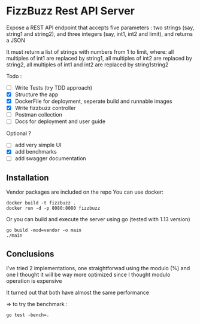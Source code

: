 # FizzBuzz Rest API Server

Expose a REST API endpoint that accepts five parameters : 
two strings (say, string1 and string2), 
and three integers (say, int1, int2 and limit), 
and returns a JSON

It must return a list of strings with numbers from 1 to limit, where:
all multiples of int1 are replaced by string1,
all multiples of int2 are replaced by string2,
all multiples of int1 and int2 are replaced by string1string2

Todo :
 - [ ] Write Tests (try TDD approach)
 - [x] Structure the app
 - [x] DockerFile for deployment, seperate build and runnable images
 - [x] Write fizzbuzz controller
 - [ ] Postman collection
 - [ ] Docs for deployment and user guide

Optional ?
 - [ ] add very simple UI
 - [x] add benchmarks
 - [ ] add swagger documentation

## Installation

Vendor packages are included on the repo
You can use docker:
```
docker build -t fizzbuzz .
docker run -d -p 8080:8080 fizzbuzz
``` 

Or you can build and execute the server using go (tested with 1.13 version)
```
go build -mod=vendor -o main
./main
```


## Conclusions

I've tried 2 implementations, one straightforwad using the modulo (%) and one I thought it will be way more optimized since I thought modulo operation is expensive

It turned out that both have almost the same performance

=> to try the benchmark :

```
go test -bench=.
```


